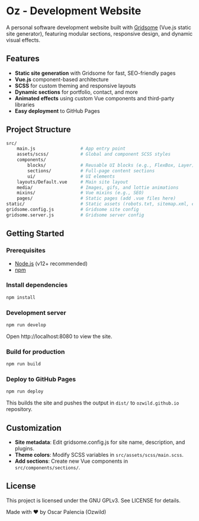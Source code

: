 # Oz - Development Website

A personal software development website built with [Gridsome](https://gridsome.org/) (Vue.js static site generator), featuring modular sections, responsive design, and dynamic visual effects.

## Features

- **Static site generation** with Gridsome for fast, SEO-friendly pages
- **Vue.js** component-based architecture
- **SCSS** for custom theming and responsive layouts
- **Dynamic sections** for portfolio, contact, and more
- **Animated effects** using custom Vue components and third-party libraries
- **Easy deployment** to GitHub Pages

## Project Structure

```sh
src/ 
    main.js                 # App entry point
    assets/scss/            # Global and component SCSS styles
    components/
        blocks/             # Reusable UI blocks (e.g., FlexBox, Layer)
        sections/           # Full-page content sections
        ui/                 # UI elements
    layouts/Default.vue     # Main site layout
    media/                  # Images, gifs, and lottie animations
    mixins/                 # Vue mixins (e.g., SEO)
    pages/                  # Static pages (add .vue files here)
static/                     # Static assets (robots.txt, sitemap.xml, etc.)
gridsome.config.js          # Gridsome site config
gridsome.server.js          # Gridsome server config
```


## Getting Started

### Prerequisites

- [Node.js](https://nodejs.org/) (v12+ recommended)
- [npm](https://www.npmjs.com/)

### Install dependencies

```sh
npm install
```

### Development server

```sh
npm run develop
```
Open http://localhost:8080 to view the site.

### Build for production

```sh
npm run build
```

### Deploy to GitHub Pages

```sh
npm run deploy
```

This builds the site and pushes the output in `dist/` to  `ozwild.github.io` repository.

## Customization

- **Site metadata**: Edit gridsome.config.js for site name, description, and plugins.
- **Theme colors**: Modify SCSS variables in `src/assets/scss/main.scss`.
- **Add sections**: Create new Vue components in `src/components/sections/`.

## License
This project is licensed under the GNU GPLv3. See LICENSE for details.

Made with ❤️ by Oscar Palencia (Ozwild)